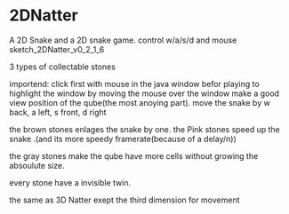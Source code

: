 # 2DNatter
A 2D Snake 
and a 2D snake game.
control w/a/s/d  and mouse
sketch_2DNatter_v0_2_1_6

3 types of collectable stones


importend: click first with mouse in the java window befor playing to highlight the window
by moving the mouse over the window make a good view position of the qube(the most anoying part). move the snake by w back, a left, s front, d right

the brown stones enlages the snake by one.
the Pink stones speed up the snake .(and its more speedy framerate(because of a delay/n))

the gray stones make the qube have more cells without growing the absoulute size.

every stone have a invisible twin.


the same as 3D Natter exept the third dimension for movement
